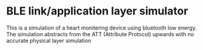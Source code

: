 # BLE link/application layer simulator

This is a simulation of a heart monitering device using bluetooth low energy.
The simulation abstracts from the ATT (Attribute Protocol) upwards with no accurate physical layer simulation